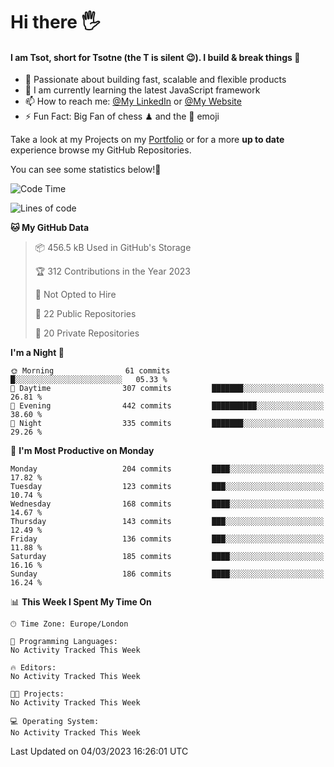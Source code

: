 # Hi there :raised_hand_with_fingers_splayed:
#### I am Tsot, short for Tsotne (the T is silent :wink:). I build & break things :space_invader:
- :telescope: Passionate about building fast, scalable and flexible products
- :seedling: I am currently learning the latest JavaScript framework 
- :mailbox: How to reach me: [@My LinkedIn](https://www.linkedin.com/in/tsotne-gvadzabia/) or [@My Website](https://tsotne.co.uk/contact)
- :zap: Fun Fact: Big Fan of chess ♟ and the 👾 emoji

Take a look at my Projects on my [Portfolio](https://tsotne.co.uk/) or for a more **up to date** experience browse my GitHub Repositories.

You can see some statistics below!:space_invader:
<!--START_SECTION:waka-->
![Code Time](http://img.shields.io/badge/Code%20Time-761%20hrs%202%20mins-blue)

![Lines of code](https://img.shields.io/badge/From%20Hello%20World%20I%27ve%20Written-2.3%20million%20lines%20of%20code-blue)

**🐱 My GitHub Data** 

> 📦 456.5 kB Used in GitHub's Storage 
 > 
> 🏆 312 Contributions in the Year 2023
 > 
> 🚫 Not Opted to Hire
 > 
> 📜 22 Public Repositories 
 > 
> 🔑 20 Private Repositories 
 > 
**I'm a Night 🦉** 

```text
🌞 Morning                61 commits          █░░░░░░░░░░░░░░░░░░░░░░░░   05.33 % 
🌆 Daytime                307 commits         ███████░░░░░░░░░░░░░░░░░░   26.81 % 
🌃 Evening                442 commits         ██████████░░░░░░░░░░░░░░░   38.60 % 
🌙 Night                  335 commits         ███████░░░░░░░░░░░░░░░░░░   29.26 % 
```
📅 **I'm Most Productive on Monday** 

```text
Monday                   204 commits         ████░░░░░░░░░░░░░░░░░░░░░   17.82 % 
Tuesday                  123 commits         ███░░░░░░░░░░░░░░░░░░░░░░   10.74 % 
Wednesday                168 commits         ████░░░░░░░░░░░░░░░░░░░░░   14.67 % 
Thursday                 143 commits         ███░░░░░░░░░░░░░░░░░░░░░░   12.49 % 
Friday                   136 commits         ███░░░░░░░░░░░░░░░░░░░░░░   11.88 % 
Saturday                 185 commits         ████░░░░░░░░░░░░░░░░░░░░░   16.16 % 
Sunday                   186 commits         ████░░░░░░░░░░░░░░░░░░░░░   16.24 % 
```


📊 **This Week I Spent My Time On** 

```text
🕑︎ Time Zone: Europe/London

💬 Programming Languages: 
No Activity Tracked This Week

🔥 Editors: 
No Activity Tracked This Week

🐱‍💻 Projects: 
No Activity Tracked This Week

💻 Operating System: 
No Activity Tracked This Week
```


 Last Updated on 04/03/2023 16:26:01 UTC
<!--END_SECTION:waka-->
